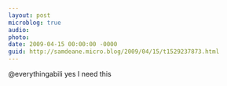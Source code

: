 ```yaml
---
layout: post
microblog: true
audio: 
photo: 
date: 2009-04-15 00:00:00 -0000
guid: http://samdeane.micro.blog/2009/04/15/t1529237873.html
---
```

@everythingabili yes I need this
